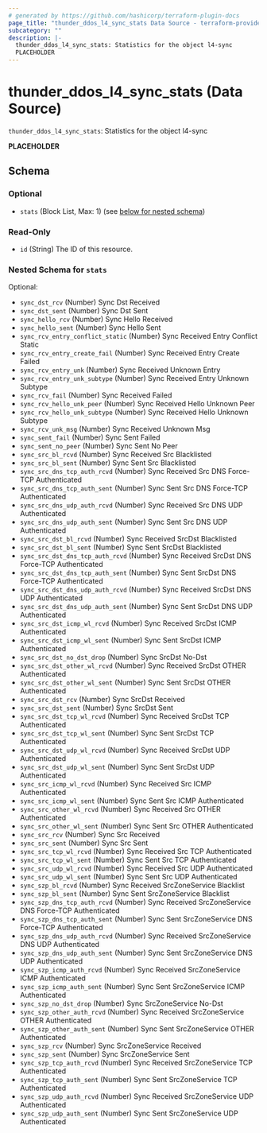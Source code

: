 ```yaml
---
# generated by https://github.com/hashicorp/terraform-plugin-docs
page_title: "thunder_ddos_l4_sync_stats Data Source - terraform-provider-thunder"
subcategory: ""
description: |-
  thunder_ddos_l4_sync_stats: Statistics for the object l4-sync
  PLACEHOLDER
---
```


# thunder_ddos_l4_sync_stats (Data Source)

`thunder_ddos_l4_sync_stats`: Statistics for the object l4-sync

__PLACEHOLDER__



<!-- schema generated by tfplugindocs -->
## Schema

### Optional

- `stats` (Block List, Max: 1) (see [below for nested schema](#nestedblock--stats))

### Read-Only

- `id` (String) The ID of this resource.

<a id="nestedblock--stats"></a>
### Nested Schema for `stats`

Optional:

- `sync_dst_rcv` (Number) Sync Dst Received
- `sync_dst_sent` (Number) Sync Dst Sent
- `sync_hello_rcv` (Number) Sync Hello Received
- `sync_hello_sent` (Number) Sync Hello Sent
- `sync_rcv_entry_conflict_static` (Number) Sync Received Entry Conflict Static
- `sync_rcv_entry_create_fail` (Number) Sync Received Entry Create Failed
- `sync_rcv_entry_unk` (Number) Sync Received Unknown Entry
- `sync_rcv_entry_unk_subtype` (Number) Sync Received Entry Unknown Subtype
- `sync_rcv_fail` (Number) Sync Received Failed
- `sync_rcv_hello_unk_peer` (Number) Sync Received Hello Unknown Peer
- `sync_rcv_hello_unk_subtype` (Number) Sync Received Hello Unknown Subtype
- `sync_rcv_unk_msg` (Number) Sync Received Unknown Msg
- `sync_sent_fail` (Number) Sync Sent Failed
- `sync_sent_no_peer` (Number) Sync Sent No Peer
- `sync_src_bl_rcvd` (Number) Sync Received Src Blacklisted
- `sync_src_bl_sent` (Number) Sync Sent Src Blacklisted
- `sync_src_dns_tcp_auth_rcvd` (Number) Sync Received Src DNS Force-TCP Authenticated
- `sync_src_dns_tcp_auth_sent` (Number) Sync Sent Src DNS Force-TCP Authenticated
- `sync_src_dns_udp_auth_rcvd` (Number) Sync Received Src DNS UDP Authenticated
- `sync_src_dns_udp_auth_sent` (Number) Sync Sent Src DNS UDP Authenticated
- `sync_src_dst_bl_rcvd` (Number) Sync Received SrcDst Blacklisted
- `sync_src_dst_bl_sent` (Number) Sync Sent SrcDst Blacklisted
- `sync_src_dst_dns_tcp_auth_rcvd` (Number) Sync Received SrcDst DNS Force-TCP Authenticated
- `sync_src_dst_dns_tcp_auth_sent` (Number) Sync Sent SrcDst DNS Force-TCP Authenticated
- `sync_src_dst_dns_udp_auth_rcvd` (Number) Sync Received SrcDst DNS UDP Authenticated
- `sync_src_dst_dns_udp_auth_sent` (Number) Sync Sent SrcDst DNS UDP Authenticated
- `sync_src_dst_icmp_wl_rcvd` (Number) Sync Received SrcDst ICMP Authenticated
- `sync_src_dst_icmp_wl_sent` (Number) Sync Sent SrcDst ICMP Authenticated
- `sync_src_dst_no_dst_drop` (Number) Sync SrcDst No-Dst
- `sync_src_dst_other_wl_rcvd` (Number) Sync Received SrcDst OTHER Authenticated
- `sync_src_dst_other_wl_sent` (Number) Sync Sent SrcDst OTHER Authenticated
- `sync_src_dst_rcv` (Number) Sync SrcDst Received
- `sync_src_dst_sent` (Number) Sync SrcDst Sent
- `sync_src_dst_tcp_wl_rcvd` (Number) Sync Received SrcDst TCP Authenticated
- `sync_src_dst_tcp_wl_sent` (Number) Sync Sent SrcDst TCP Authenticated
- `sync_src_dst_udp_wl_rcvd` (Number) Sync Received SrcDst UDP Authenticated
- `sync_src_dst_udp_wl_sent` (Number) Sync Sent SrcDst UDP Authenticated
- `sync_src_icmp_wl_rcvd` (Number) Sync Received Src ICMP Authenticated
- `sync_src_icmp_wl_sent` (Number) Sync Sent Src ICMP Authenticated
- `sync_src_other_wl_rcvd` (Number) Sync Received Src OTHER Authenticated
- `sync_src_other_wl_sent` (Number) Sync Sent Src OTHER Authenticated
- `sync_src_rcv` (Number) Sync Src Received
- `sync_src_sent` (Number) Sync Src Sent
- `sync_src_tcp_wl_rcvd` (Number) Sync Received Src TCP Authenticated
- `sync_src_tcp_wl_sent` (Number) Sync Sent Src TCP Authenticated
- `sync_src_udp_wl_rcvd` (Number) Sync Received Src UDP Authenticated
- `sync_src_udp_wl_sent` (Number) Sync Sent Src UDP Authenticated
- `sync_szp_bl_rcvd` (Number) Sync Received SrcZoneService Blacklist
- `sync_szp_bl_sent` (Number) Sync Sent SrcZoneService Blacklist
- `sync_szp_dns_tcp_auth_rcvd` (Number) Sync Received SrcZoneService DNS Force-TCP Authenticated
- `sync_szp_dns_tcp_auth_sent` (Number) Sync Sent SrcZoneService DNS Force-TCP Authenticated
- `sync_szp_dns_udp_auth_rcvd` (Number) Sync Received SrcZoneService DNS UDP Authenticated
- `sync_szp_dns_udp_auth_sent` (Number) Sync Sent SrcZoneService DNS UDP Authenticated
- `sync_szp_icmp_auth_rcvd` (Number) Sync Received SrcZoneService ICMP Authenticated
- `sync_szp_icmp_auth_sent` (Number) Sync Sent SrcZoneService ICMP Authenticated
- `sync_szp_no_dst_drop` (Number) Sync SrcZoneService No-Dst
- `sync_szp_other_auth_rcvd` (Number) Sync Received SrcZoneService OTHER Authenticated
- `sync_szp_other_auth_sent` (Number) Sync Sent SrcZoneService OTHER Authenticated
- `sync_szp_rcv` (Number) Sync SrcZoneService Received
- `sync_szp_sent` (Number) Sync SrcZoneService Sent
- `sync_szp_tcp_auth_rcvd` (Number) Sync Received SrcZoneService TCP Authenticated
- `sync_szp_tcp_auth_sent` (Number) Sync Sent SrcZoneService TCP Authenticated
- `sync_szp_udp_auth_rcvd` (Number) Sync Received SrcZoneService UDP Authenticated
- `sync_szp_udp_auth_sent` (Number) Sync Sent SrcZoneService UDP Authenticated


